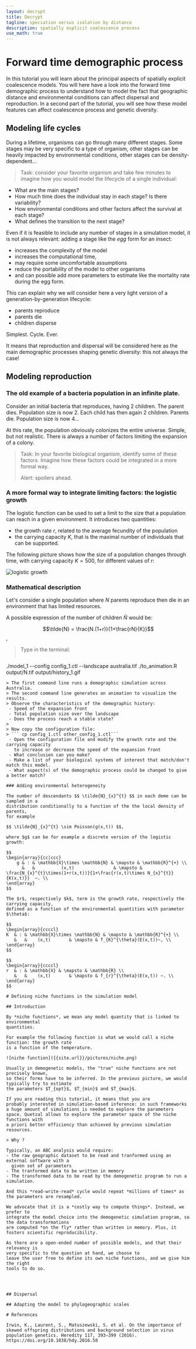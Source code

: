 ```yaml
---
layout: decrypt
title: Decrypt
tagline: speciation versus isolation by distance
description: spatially explicit coalescence process
use_math: true
---
```


# Forward time demographic process

In this tutorial you will learn about the principal aspects of spatially explicit
coalescence models. You will here have a look into the forward time demographic
process to understand how to model the fact that geographic distance and environmental
conditions can affect dispersal and reproduction.
In a second part of the tutorial, you will see how these model features can affect
coalescence process and genetic diversity.

## Modeling life cycles

During a lifetime, organisms can go through many different stages. Some stages may
be very specific to a type of organism, other stages can be heavily impacted by
environmental conditions, other stages can be density-dependent...

> Task: consider your favorite organism and take few minutes to imagine how you would
 model the lifecycle of a single individual:
 - What are the main stages?
 - How much time does the individual stay in each stage? Is there variability?
 - How environmental conditions and other factors affect the survival at each stage?
 - What defines the transition to the next stage?

 Even if it is feasible to include any number of stages in a simulation model, it is
 not always relevant: adding a stage like the *egg* form for an insect:
 - increases the complexity of the model
 - increases the computational time,
 - may require some uncomfortable assumptions
 - reduce the portability of the model to other organisms
 - and can possible add more parameters to estimate like
   the mortality rate during the egg form.

 This can explain why we will consider here a very light version of a generation-by-generation lifecycle:
 - parents reproduce
 - parents die
 - children disperse

Simplest. Cycle. Ever.

It means that reproduction and dispersal will be considered here as the main demographic processes
 shaping genetic diversity: this not always the case!

## Modeling reproduction

### The old example of a bacteria population in an infinite plate.

Consider an initial bacteria that reproduces, having 2 children. The parent dies.
Population size is now 2.
Each child has then again 2 children. Parents die. Population size is now 4...

At this rate, the population obviously colonizes the entire universe. Simple, but
not realistic. There is always a number of factors limiting the expansion of a colony.

> Task:
> In your favorite biological organism, identify some of these factors.
> Imagine how these factors could be integrated in a more formal way.
>
> Alert: spoilers ahead.

### A more formal way to integrate limiting factors: the logistic growth

The logistic function can be used to set a limit to the size that a population can
reach in a given environment. It introduces two quantities:
- the growth rate $r$, related to the average fecundity of the population
- the carrying capacity $K$, that is the maximal number of individuals that can be supported.

The following picture shows how the size of a population changes through time,
with carrying capacity $K=500$, for different values of $r$:

![logistic growth]({{site.url}}/pictures/logistic.png)

### Mathematical description

Let's consider a single population where $N$ parents reproduce then die in an environment
that has limited resources.

A possible expression of the number of children $\tilde{N}$ would be:

$$\tilde{N} = \frac{N.(1+r)}{1+\frac{rN}{K}}$$,

> Type in the terminal:  
> ```
./model_1 --config config_1.ctl --landscape australia.tif
./to_animation.R output/N.tif output/history_1.gif
```
> The first command line runs a demographic simulation across Australia.
> The second command line generates an animation to visualize the results.
> Observe the characteristics of the demographic history:
 - Speed of the expansion front
 - Total population size over the landscape
 - Does the process reach a stable state?
>
> Now copy the configuration file:
> ``` cp config_1.ctl other_config_1.ctl```
 - Open the configuration file and modify the growth rate and the carrying capacity
   to increase or decrease the speed of the expansion front
 - What conclusion can you make?
 - Make a list of your biological systems of interest that match/don't match this model.
 - What aspect(s) of the demographic process could be changed to give a better match?

### Adding environmental heterogeneity

The number of descendants $$ \tilde{N}_{x}^{t} $$ in each deme can be sampled in a
distribution conditionally to a function of the the local density of parents,
for example

$$ \tilde{N}_{x}^{t} \sim Poisson(g(x,t)) $$,

where $g$ can be for example a discrete version of the logistic growth:

$$
\begin{array}{cc|ccc}
    g & : & \mathbb{X}\times \mathbb{N} & \mapsto & \mathbb{R}^{+} \\
      &   &          (x,t)               & \mapsto & \frac{N_{x}^{t}\times(1+r(x,t))}{1+\frac{r(x,t)\times N_{x}^{t}}{K(x,t)}}  ~. \\
\end{array}
$$

The $r$, respectively $k$, term is the growth rate, respectively the carrying capacity,
defined as a function of the environmental quantities with parameter $\theta$:

$$
\begin{array}{ccccl}
K  & : & \mathbb{X}\times \mathbb{N} & \mapsto & \mathbb{R}^{+} \\
   &   &    (x,t)       & \mapsto & f_{K}^{\theta}(E(x,t))~, \\
\end{array}
$$

$$
\begin{array}{ccccl}
r  & : & \mathbb{X} & \mapsto & \mathbb{R} \\
   &   &    (x,t)       & \mapsto & f_{r}^{\theta}(E(x,t)) ~. \\
\end{array}
$$

# Defining niche functions in the simulation model

## Introduction

By *niche functions*, we mean any model quantity that is linked to environmental
quantities.

For example the following function is what we would call a niche function: the growth rate
is a function of the temperature.

![niche function]({{site.url}}/pictures/niche.png)

Usually in demogenetic models, the "true" niche functions are not precisely known,
so their forms have to be inferred. In the previous picture, we would typically try to estimate
the parameters $T_{opt}$, $T_{min}$ and $T_{max}$.

If you are reading this tutorial, it means that you are
probably interested in simulation-based inference: in such frameworks a huge amount of simulations is needed to explore the parameters
space. Quetzal allows to explore the parameter space of the niche functions with
a priori better efficiency than achieved by previous simulation resources.

> Why ?

Typically, an ABC analysis would require:
- the raw geographic dataset to be read and tranformed using an external software with a
  given set of parameters
- The tranformed data to be written in memory
- The transformed data to be read by the demogenetic program to run a simulation.

And this *read-write-read* cycle would repeat *millions of times* as the parameters are resampled.

We advocate that it is a *costly way to compute things*. Instead, we prefer to
integrate the model choice into the demogenetic simulation program, so the data transformations
are computed *on the fly* rather than written in memory. Plus, it fosters scientific reproducibility.

As there are a open-ended number of possible models, and that their relevancy is
very specific to the question at hand, we choose to
leave the user free to define its own niche functions, and we give him the right
tools to do so.




## Dispersal

## Adapting the model to phylogeographic scales

# References

Irwin, K., Laurent, S., Matuszewski, S. et al. On the importance of skewed offspring distributions and background selection in virus population genetics. Heredity 117, 393–399 (2016). https://doi.org/10.1038/hdy.2016.58
